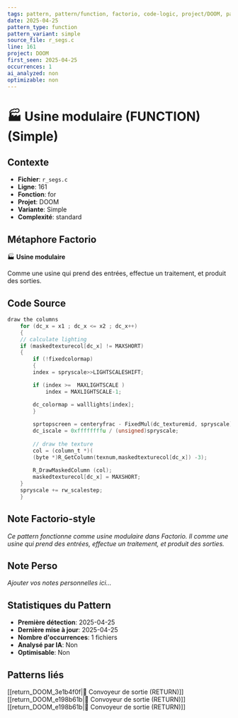 ```yaml
---
tags: pattern, pattern/function, factorio, code-logic, project/DOOM, pattern/variant/simple
date: 2025-04-25
pattern_type: function
pattern_variant: simple
source_file: r_segs.c
line: 161
project: DOOM
first_seen: 2025-04-25
occurrences: 1
ai_analyzed: non
optimizable: non
---
```


# 🏭 Usine modulaire (FUNCTION) (Simple)

## Contexte
- **Fichier**: `r_segs.c`
- **Ligne**: 161
- **Fonction**: for
- **Projet**: DOOM
- **Variante**: Simple
- **Complexité**: standard

## Métaphore Factorio
🏭 **Usine modulaire**

Comme une usine qui prend des entrées, effectue un traitement, et produit des sorties.

## Code Source
```c
draw the columns
    for (dc_x = x1 ; dc_x <= x2 ; dc_x++)
    {
	// calculate lighting
	if (maskedtexturecol[dc_x] != MAXSHORT)
	{
	    if (!fixedcolormap)
	    {
		index = spryscale>>LIGHTSCALESHIFT;

		if (index >=  MAXLIGHTSCALE )
		    index = MAXLIGHTSCALE-1;

		dc_colormap = walllights[index];
	    }
			
	    sprtopscreen = centeryfrac - FixedMul(dc_texturemid, spryscale);
	    dc_iscale = 0xffffffffu / (unsigned)spryscale;
	    
	    // draw the texture
	    col = (column_t *)( 
		(byte *)R_GetColumn(texnum,maskedtexturecol[dc_x]) -3);
			
	    R_DrawMaskedColumn (col);
	    maskedtexturecol[dc_x] = MAXSHORT;
	}
	spryscale += rw_scalestep;
    }
```

## Note Factorio-style
*Ce pattern fonctionne comme usine modulaire dans Factorio. Il comme une usine qui prend des entrées, effectue un traitement, et produit des sorties.*

## Note Perso
*Ajouter vos notes personnelles ici...*

## Statistiques du Pattern
- **Première détection**: 2025-04-25
- **Dernière mise à jour**: 2025-04-25
- **Nombre d'occurrences**: 1 fichiers
- **Analysé par IA**: Non
- **Optimisable**: Non

## Patterns liés
[[return_DOOM_3e1b4f0f|🚚 Convoyeur de sortie (RETURN)]]
[[return_DOOM_e198b61b|🚚 Convoyeur de sortie (RETURN)]]
[[return_DOOM_e198b61b|🚚 Convoyeur de sortie (RETURN)]]
